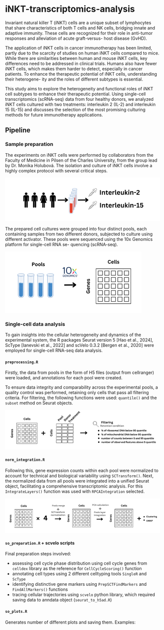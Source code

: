 # iNKT-transcriptomics-analysis

Invariant natural killer T (iNKT) cells are a unique subset of lymphocytes that share
characteristics of both T cells and NK cells, bridging innate and adaptive immunity. These
cells are recognized for their role in anti-tumor responses and alleviation of acute graft-versus-
host disease (GvHD).

The application of iNKT cells in cancer immunotherapy has been limited, partly due to
the scarcity of studies on human iNKT cells compared to mice. While there are similarities
between human and mouse iNKT cells, key differences need to be addressed in clinical trials.
Humans also have fewer iNKT cells, which makes them harder to detect, especially in cancer
patients. To enhance the therapeutic potential of iNKT cells, understanding their heterogene-
ity and the roles of different subtypes is essential.

This study aims to explore the heterogeneity and functional roles of iNKT cell subtypes to enhance their therapeutic potential. Using single-cell transcriptomics (scRNA-seq) data from four healthy donors, we analyzed iNKT cells cultured with two treatments: interleukin 2 (IL-2) and interleukin 15 (IL-15) and discusses the selection of the most promising culturing methods for future immunotherapy applications.

## Pipeline

### Sample preparation

The experiments on iNKT cells were performed by collaborators from the Faculty of Medicine
in Pilsen of the Charles University, from the group lead by Dr. Monika Holubová. The isolation
and culture of iNKT cells involve a highly complex protocol with several critical steps.

![sample preparation step 1](graphics/sample_prep1.png)

The prepared cell cultures were grouped into four distinct pools, each containing samples from
two different donors, subjected to culture using different activator. These pools were sequenced using the 10x Genomics platform for single-cell RNA se-
quencing (scRNA-seq).

 ![sample preparation step 2](graphics/sample_prep2.png)

### Single-cell data analysis

To gain insights into the cellular heterogeneity and dynamics of the experimental system, the
R packages Seurat version 5 [Hao et al., 2024], ScType [Ianevski et al., 2022] and scVelo 0.3.2
[Bergen et al., 2020] were employed for single-cell RNA-seq data analysis.

#### `preprocessing.R`

Firstly, the data from pools in the form of H5 files (output from cellranger) were loaded, and annotations for each pool were created.

To ensure data integrity and comparability across the experimental pools, a quality control was performed, retaining only cells that pass all filtering criteria. For filtering, the following functions were used: `quantile()` and the `subset` method on Seurat objects.

![preprocess](graphics/preprocess.png)

#### `norm_integration.R`

Following this, gene expression counts within each pool were
normalized to account for technical and biological variability using `SCTransform()`. Next, the normalized data from all pools were
integrated into a unified Seurat object, facilitating a comprehensive transcriptomic analysis. For this `IntegrateLayers()` function was used with `RPCAIntegration` selected.

![normalization + integration](graphics/norm.png)

#### `so_preparation.R` + scvelo scripts

Final preparation steps involved:

* assessing cell cycle phase distribution using cell cycle genes from `celldex` library as the reference for `CellCycleScoring()` function
* annotating cell types using 2 different celltyping tools `SingleR` and `ScType`
* identifying distinctive gene markers using `PrepSCTFindMarkers` and `FindAllMarkers()` functions
* tracing cellular trajectories using `scvelo` python library, which required saving data to anndata object (`seurat_to_h5ad.R`)

#### `so_plots.R`

Generates number of different plots and saving them. Examples:

